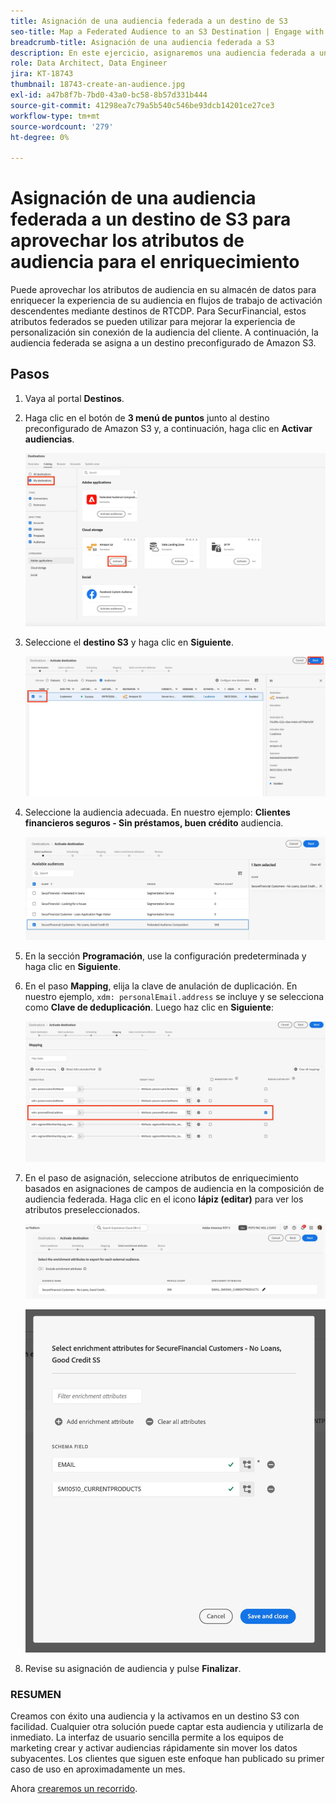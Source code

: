 ```yaml
---
title: Asignación de una audiencia federada a un destino de S3
seo-title: Map a Federated Audience to an S3 Destination | Engage with audiences directly from your data warehouse using Federated Audience Composition
breadcrumb-title: Asignación de una audiencia federada a S3
description: En este ejercicio, asignaremos una audiencia federada a un destino de Real-Time CDP descendente para ofrecer compatibilidad con una experiencia sin conexión personalizada.
role: Data Architect, Data Engineer
jira: KT-18743
thumbnail: 18743-create-an-audience.jpg
exl-id: a47b8f7b-7bd0-43a0-bc58-8b57d331b444
source-git-commit: 41298ea7c79a5b540c546be93dcb14201ce27ce3
workflow-type: tm+mt
source-wordcount: '279'
ht-degree: 0%

---
```


# Asignación de una audiencia federada a un destino de S3 para aprovechar los atributos de audiencia para el enriquecimiento

Puede aprovechar los atributos de audiencia en su almacén de datos para enriquecer la experiencia de su audiencia en flujos de trabajo de activación descendentes mediante destinos de RTCDP. Para SecurFinancial, estos atributos federados se pueden utilizar para mejorar la experiencia de personalización sin conexión de la audiencia del cliente. A continuación, la audiencia federada se asigna a un destino preconfigurado de Amazon S3.

## Pasos

1. Vaya al portal **Destinos**.

2. Haga clic en el botón de **3 menú de puntos** junto al destino preconfigurado de Amazon S3 y, a continuación, haga clic en **Activar audiencias**.

   ![activar-audiencias](assets/activate-audiences.png)

3. Seleccione el **destino S3** y haga clic en **Siguiente**.

   ![select-s3-destination](assets/select-s3-destination.png)

4. Seleccione la audiencia adecuada. En nuestro ejemplo: **Clientes financieros seguros - Sin préstamos, buen crédito** audiencia.

   ![select-s3-audience](assets/select-s3-audience.png)

5. En la sección **Programación**, use la configuración predeterminada y haga clic en **Siguiente**.

6. En el paso **Mapping**, elija la clave de anulación de duplicación. En nuestro ejemplo, `xdm: personalEmail.address` se incluye y se selecciona como **Clave de deduplicación**. Luego haz clic en **Siguiente**:

   ![clave de anulación de duplicación](assets/deduplication-key.png)

7. En el paso de asignación, seleccione atributos de enriquecimiento basados en asignaciones de campos de audiencia en la composición de audiencia federada. Haga clic en el icono **lápiz (editar)** para ver los atributos preseleccionados.

   ![edit-attributes](assets/edit-attributes.png)

   ![atributos-finales](assets/final-attribution.png)

8. Revise su asignación de audiencia y pulse **Finalizar**.

### RESUMEN

Creamos con éxito una audiencia y la activamos en un destino S3 con facilidad. Cualquier otra solución puede captar esta audiencia y utilizarla de inmediato. La interfaz de usuario sencilla permite a los equipos de marketing crear y activar audiencias rápidamente sin mover los datos subyacentes. Los clientes que siguen este enfoque han publicado su primer caso de uso en aproximadamente un mes.


Ahora [crearemos un recorrido](build-journey-federated-audience.md).
